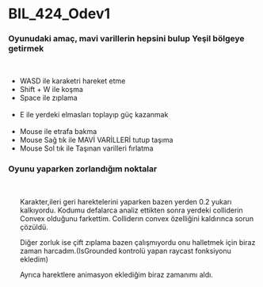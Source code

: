 # BIL_424_Odev1

<h3>Oyunudaki amaç, mavi varillerin hepsini bulup Yeşil bölgeye getirmek</h3></br>
<ul>
 <li>WASD ile karaketri hareket etme</li>
 <li>Shift + W ile koşma</li>
 <li>Space ile zıplama</li></br>
	
 <li>E ile yerdeki elmasları toplayıp güç kazanmak</li></br>

 <li>Mouse ile etrafa bakma</li>
 <li>Mouse Sağ tık ile MAVİ VARİLLERİ tutup taşıma</li>
 <li>Mouse Sol tık ile Taşınan varilleri fırlatma</li>
</ul>

<h3>Oyunu yaparken zorlandığım noktalar</h3></br>
<ul>
 <p>Karakter,ileri geri harektelerini yaparken bazen yerden 0.2 yukarı kalkıyordu. Kodumu defalarca analiz ettikten sonra yerdeki colliderin Convex olduğunu farkettim. Colliderın convex özelliğini kaldırınca sorun çözüldü.</p>
<p>Diğer zorluk ise çift zıplama bazen çalışmıyordu onu halletmek için biraz zaman harcadım.(IsGrounded kontrolü yapan raycast fonksiyonu ekledim)</p>
<p> Ayrıca harektlere animasyon eklediğim biraz zamanımı aldı.</p>
</ul>
